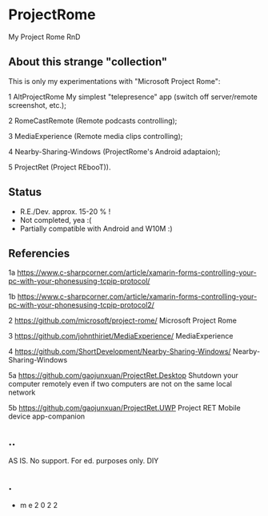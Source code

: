 # ProjectRome

My Project Rome RnD

## About this strange "collection"

This is only my experimentations with "Microsoft Project Rome":

1 AltProjectRome My simplest "telepresence" app (switch off server/remote screenshot, etc.);

2 RomeCastRemote (Remote podcasts controlling);

3 MediaExperience (Remote media clips controlling);

4 Nearby-Sharing-Windows (ProjectRome's Android adaptaion);

5 ProjectRet (Project REbooT)).


## Status

- R.E./Dev. approx. 15-20 % !
- Not completed, yea :(
- Partially compatible with Android and W10M :)


## Referencies

1a https://www.c-sharpcorner.com/article/xamarin-forms-controlling-your-pc-with-your-phonesusing-tcpip-protocol/

1b https://www.c-sharpcorner.com/article/xamarin-forms-controlling-your-pc-with-your-phonesusing-tcpip-protocol2/

2 https://github.com/microsoft/project-rome/ Microsoft Project Rome

3 https://github.com/johnthiriet/MediaExperience/ MediaExperience

4 https://github.com/ShortDevelopment/Nearby-Sharing-Windows/ Nearby-Sharing-Windows

5a https://github.com/gaojunxuan/ProjectRet.Desktop Shutdown your computer remotely even if two computers are not on the same local network

5b https://github.com/gaojunxuan/ProjectRet.UWP Project RET Mobile device app-companion


## ..

AS IS. No support. For ed. purposes only. DIY

## .
- m e 2 0 2 2